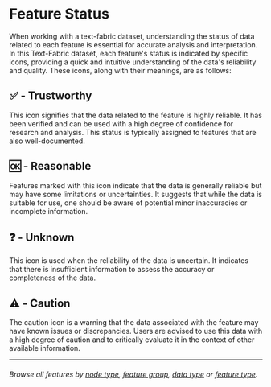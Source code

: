 # Feature Status <a name="start"></a>

When working with a text-fabric dataset, understanding the status of data related to each feature is essential for accurate analysis and interpretation. In this Text-Fabric dataset, each feature's status is indicated by specific icons, providing a quick and intuitive understanding of the data's reliability and quality. These icons, along with their meanings, are as follows:

## ✅ - Trustworthy

This icon signifies that the data related to the feature is highly reliable. It has been verified and can be used with a high degree of confidence for research and analysis. This status is typically assigned to features that are also well-documented.

## 🆗 - Reasonable

Features marked with this icon indicate that the data is generally reliable but may have some limitations or uncertainties. It suggests that while the data is suitable for use, one should be aware of potential minor inaccuracies or incomplete information.

## ❓ - Unknown

This icon is used when the reliability of the data is uncertain. It indicates that there is insufficient information to assess the accuracy or completeness of the data. 

## ⚠️ - Caution

The caution icon is a warning that the data associated with the feature may have known issues or discrepancies. Users are advised to use this data with a high degree of caution and to critically evaluate it in the context of other available information. 

---
###### *Browse all features by [node type](featuresbynodetype.md#start), [feature group](featuresbygroup.md#start), [data type](featuresbydatatype.md#start)  or [feature type](featuresbyfeaturetype.md#start).*
